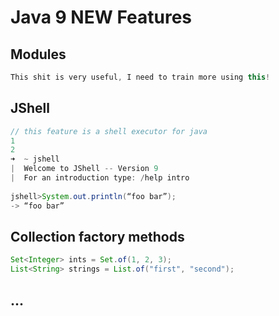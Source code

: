 # Java 9 NEW Features

## Modules 
```java
This shit is very useful, I need to train more using this!
```

## JShell 
```java
// this feature is a shell executor for java
1
2
➜  ~ jshell
|  Welcome to JShell -- Version 9
|  For an introduction type: /help intro
 
jshell>System.out.println(“foo bar”);
-> “foo bar”
```

## Collection factory methods 
```java
Set<Integer> ints = Set.of(1, 2, 3);
List<String> strings = List.of("first", "second");
```

## ...